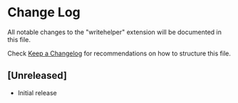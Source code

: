 # Change Log

All notable changes to the "writehelper" extension will be documented in this file.

Check [Keep a Changelog](http://keepachangelog.com/) for recommendations on how to structure this file.

## [Unreleased]

- Initial release